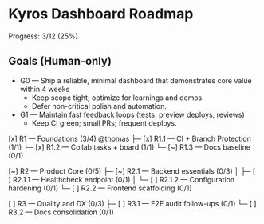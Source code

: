 # Kyros Dashboard Roadmap

Progress: 3/12 (25%)

## Goals (Human-only)

- G0 — Ship a reliable, minimal dashboard that demonstrates core value within 4 weeks
  - Keep scope tight; optimize for learnings and demos.
  - Defer non-critical polish and automation.
- G1 — Maintain fast feedback loops (tests, preview deploys, reviews)
  - Keep CI green; small PRs; frequent deploys.

[x] R1 — Foundations (3/4) @thomas
├─ [x] R1.1 — CI + Branch Protection (1/1)
├─ [x] R1.2 — Collab tasks + board (1/1)
└─ [~] R1.3 — Docs baseline (0/1)

[~] R2 — Product Core (0/5)
├─ [~] R2.1 — Backend essentials (0/3)
│  ├─ [ ] R2.1.1 — Healthcheck endpoint (0/1)
│  └─ [ ] R2.1.2 — Configuration hardening (0/1)
└─ [ ] R2.2 — Frontend scaffolding (0/1)

[ ] R3 — Quality and DX (0/3)
├─ [ ] R3.1 — E2E audit follow-ups (0/1)
└─ [ ] R3.2 — Docs consolidation (0/1)

